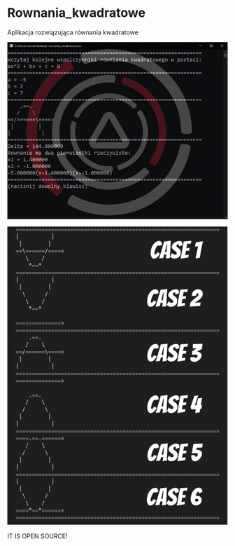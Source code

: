 # Rownania_kwadratowe
Aplikacja rozwiązująca równania kwadratowe



![Image description](/screen1.png)



![Image description](/Possible_graphs.png)


IT IS OPEN SOURCE!
